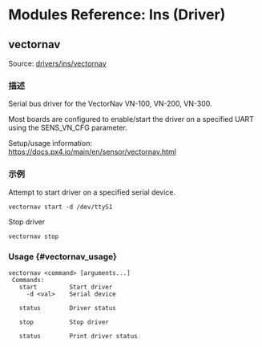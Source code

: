 # Modules Reference: Ins (Driver)

## vectornav

Source: [drivers/ins/vectornav](https://github.com/PX4/PX4-Autopilot/tree/main/src/drivers/ins/vectornav)

### 描述

Serial bus driver for the VectorNav VN-100, VN-200, VN-300.

Most boards are configured to enable/start the driver on a specified UART using the SENS_VN_CFG parameter.

Setup/usage information: https://docs.px4.io/main/en/sensor/vectornav.html

### 示例

Attempt to start driver on a specified serial device.

```
vectornav start -d /dev/ttyS1
```

Stop driver

```
vectornav stop
```

### Usage {#vectornav_usage}

```
vectornav <command> [arguments...]
 Commands:
   start         Start driver
     -d <val>    Serial device

   status        Driver status

   stop          Stop driver

   status        Print driver status
```
